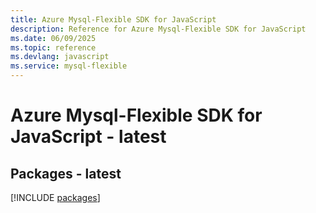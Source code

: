 ```yaml
---
title: Azure Mysql-Flexible SDK for JavaScript
description: Reference for Azure Mysql-Flexible SDK for JavaScript
ms.date: 06/09/2025
ms.topic: reference
ms.devlang: javascript
ms.service: mysql-flexible
---
```

# Azure Mysql-Flexible SDK for JavaScript - latest
## Packages - latest
[!INCLUDE [packages](mysql-flexible-index.md)]